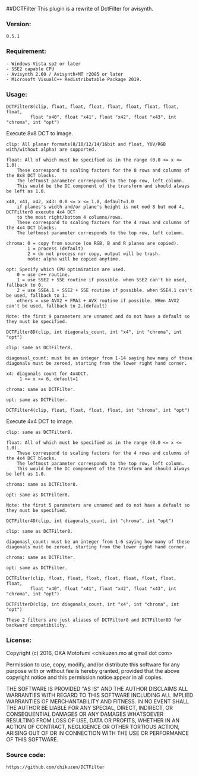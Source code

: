 ##DCTFilter
	This plugin is a rewrite of DctFilter for avisynth.

### Version:
	0.5.1

### Requirement:
	- Windows Vista sp2 or later
	- SSE2 capable CPU
	- Avisynth 2.60 / Avisynth+MT r2085 or later
	- Microsoft VisualC++ Redistributable Package 2019.

### Usage:
```
DCTFilter8(clip, float, float, float, float, float, float, float, float,
		 float "x40", float "x41", float "x42", float "x43", int "chroma", int "opt")
```
Execute 8x8 DCT to image.

	clip: All planar formats(8/10/12/14/16bit and float, YUV/RGB with/without alpha) are supported.

	float: All of which must be specified as in the range (0.0 <= x <= 1.0).
		These correspond to scaling factors for the 8 rows and columns of the 8x8 DCT blocks.
		The leftmost parameter corresponds to the top row, left column.
		This would be the DC component of the transform and should always be left as 1.0.

	x40, x41, x42, x43: 0.0 <= x <= 1.0, default=1.0
		if planes's width and/or plane's height is not mod 8 but mod 4, DCTFilter8 execute 4x4 DCT
		to the most right/bottom 4 columns/rows.
		These correspond to scaling factors for the 4 rows and columns of the 4x4 DCT blocks.
		The leftmost parameter corresponds to the top row, left column.

	chroma:	0 = copy from source (on RGB, B and R planes are copied).
			1 = process (default)
			2 = do not process nor copy, output will be trash.
			note: alpha will be copied anytime. 

	opt: Specify which CPU optimization are used.
		0 = use c++ routine.
		1 = use SSE2 + SSE routine if possible. when SSE2 can't be used, fallback to 0.
		2 = use SSE4.1 + SSE2 + SSE routine if possible. when SSE4.1 can't be used, fallback to 1.
		others = use AVX2 + FMA3 + AVX routine if possible. WHen AVX2 can't be used, fallback to 2.(default)

	Note: the first 9 parameters are unnamed and do not have a default so they must be specified.

```
DCTFilter8D(clip, int diagonals_count, int "x4", int "chroma", int "opt")
```
	clip: same as DCTFilter8.

	diagonasl_count: must be an integer from 1-14 saying how many of these diagonals must be zeroed, starting from the lower right hand corner.

	x4: diagonals count for 4x4DCT.
		 1 <= x <= 6, default=1

	chroma: same as DCTFilter.

	opt: same as DCTFilter.

```
DCTFilter4(clip, float, float, float, float, int "chroma", int "opt")
```
Execute 4x4 DCT to image.

	clip: same as DCTFilter8.

	float: All of which must be specified as in the range (0.0 <= x <= 1.0).
		These correspond to scaling factors for the 4 rows and columns of the 4x4 DCT blocks.
		The leftmost parameter corresponds to the top row, left column.
		This would be the DC component of the transform and should always be left as 1.0.

	chroma:	same as DCTFilter8.

	opt: same as DCTFilter8.

	Note: the first 5 parameters are unnamed and do not have a default so they must be specified.

```
DCTFilter4D(clip, int diagonals_count, int "chroma", int "opt")
```
	clip: same as DCTFilter8.

	diagonasl_count: must be an integer from 1-6 saying how many of these diagonals must be zeroed, starting from the lower right hand corner.

	chroma: same as DCTFilter.

	opt: same as DCTFilter.

```
DCTFilter(clip, float, float, float, float, float, float, float, float,
		 float "x40", float "x41", float "x42", float "x43", int "chroma", int "opt")
```
```
DCTFilterD(clip, int diagonals_count, int "x4", int "chroma", int "opt")
```
	These 2 filters are just aliases of DCTFilter8 and DCTFilter8D for backward compatibility.


### License:
Copyright (c) 2016, OKA Motofumi <chikuzen.mo at gmail dot com>

Permission to use, copy, modify, and/or distribute this software for any
purpose with or without fee is hereby granted, provided that the above
copyright notice and this permission notice appear in all copies.

THE SOFTWARE IS PROVIDED "AS IS" AND THE AUTHOR DISCLAIMS ALL WARRANTIES WITH
REGARD TO THIS SOFTWARE INCLUDING ALL IMPLIED WARRANTIES OF MERCHANTABILITY AND
FITNESS. IN NO EVENT SHALL THE AUTHOR BE LIABLE FOR ANY SPECIAL, DIRECT,
INDIRECT, OR CONSEQUENTIAL DAMAGES OR ANY DAMAGES WHATSOEVER RESULTING FROM
LOSS OF USE, DATA OR PROFITS, WHETHER IN AN ACTION OF CONTRACT, NEGLIGENCE OR
OTHER TORTIOUS ACTION, ARISING OUT OF OR IN CONNECTION WITH THE USE OR
PERFORMANCE OF THIS SOFTWARE.

### Source code:
	https://github.com/chikuzen/DCTFilter
